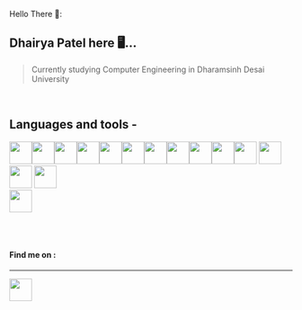 <!-- display the social media buttons in your README -->

Hello There 🫡:
## Dhairya Patel here 🖥️...

> Currently studying Computer Engineering in Dharamsinh Desai University

<br>
<h2>Languages and tools -</h2>


<img src="https://cdn.jsdelivr.net/gh/devicons/devicon/icons/bootstrap/bootstrap-original.svg" height="40px" width="40px" /><img src="https://cdn.jsdelivr.net/gh/devicons/devicon/icons/c/c-original.svg" height="40px" width="40px" /><img src="https://cdn.jsdelivr.net/gh/devicons/devicon/icons/cplusplus/cplusplus-original.svg" height="40px" width="40px" /><img src="https://cdn.jsdelivr.net/gh/devicons/devicon/icons/css3/css3-original.svg" height="40px" width="40px"/><img src="https://cdn.jsdelivr.net/gh/devicons/devicon/icons/html5/html5-original.svg" height="40px" width="40px"/><img src="https://cdn.jsdelivr.net/gh/devicons/devicon/icons/javascript/javascript-original.svg" height="40px" width="40px"/><img src="https://cdn.jsdelivr.net/gh/devicons/devicon/icons/php/php-original.svg" height="40px" width="40px"/><img src="https://cdn.jsdelivr.net/gh/devicons/devicon/icons/react/react-original.svg" height="40px" width="40px"/><img src="https://cdn.jsdelivr.net/gh/devicons/devicon/icons/python/python-original.svg" height="40px" width="40px"/><img src="https://cdn.jsdelivr.net/gh/devicons/devicon/icons/vscode/vscode-original.svg" height="40px" width="40px" /><img src="https://cdn.jsdelivr.net/gh/devicons/devicon/icons/django/django-plain.svg" height="40px" width="40px"  />
<img src="https://cdn.jsdelivr.net/gh/devicons/devicon/icons/nodejs/nodejs-plain.svg" height="40px" width="40px"  />
<img src="https://cdn.jsdelivr.net/gh/devicons/devicon/icons/firebase/firebase-plain.svg" height="40px" width="40px"/>
<img src="https://cdn.jsdelivr.net/gh/devicons/devicon/icons/azure/azure-plain.svg" height="40px" width="40px"/>     
<img src="https://cdn.jsdelivr.net/gh/devicons/devicon/icons/kubernetes/kubernetes-plain.svg" height="40px" width="40px"/>     
          
          
   <br><br>

#### Find me on :
<hr>

<img href="https://www.linkedin.com/in/dhairya-patel-032070223" src="https://cdn.jsdelivr.net/gh/devicons/devicon/icons/linkedin/linkedin-original.svg" height="40px" width="40px"/>



